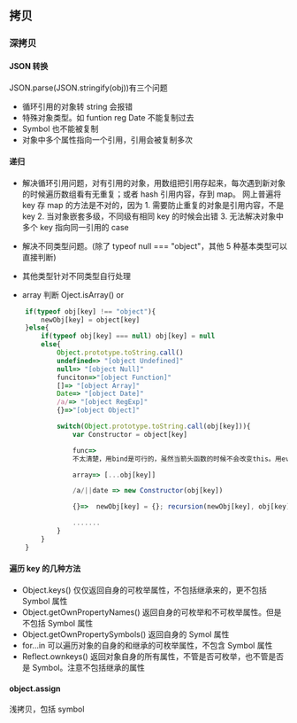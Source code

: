 ## 拷贝

### 深拷贝

#### JSON 转换

JSON.parse(JSON.stringify(obj))有三个问题

- 循环引用的对象转 string 会报错
- 特殊对象类型。如 funtion reg Date 不能复制过去
- Symbol 也不能被复制
- 对象中多个属性指向一个引用，引用会被复制多次

#### 递归

- 解决循环引用问题，对有引用的对象，用数组把引用存起来，每次遇到新对象的时候遍历数组看有无重复；或者 hash 引用内容，存到 map。 网上普遍将 key 存 map 的方法是不对的，因为 1. 需要防止重复的对象是引用内容，不是 key 2. 当对象嵌套多级，不同级有相同 key 的时候会出错 3. 无法解决对象中多个 key 指向同一引用的 case
- 解决不同类型问题。(除了 typeof null === "object"，其他 5 种基本类型可以直接判断)
- 其他类型针对不同类型自行处理

- array 判断 Oject.isArray() or

```javascript
    if(typeof obj[key] !== "object"){
        newObj[key] = object[key]
    }else{
        if(typeof obj[key] === null) obj[key] = null
        else{
            Object.prototype.toString.call()
            undefined=> "[object Undefined]"
            null=> "[object Null]"
            funciton=>"[object Function]"
            []=> "[object Array]"
            Date=> "[object Date]"
            /a/=> "[object RegExp]"
            {}=>"[object Object]"

            switch(Object.prototype.toString.call(obj[key])){
                var Constructor = object[key]

                func=>
                不太清楚，用bind是可行的，虽然当箭头函数的时候不会改变this。用eval箭头函数不行，正派实现应该是好像用buffer

                array=> [...obj[key]]

                /a/||date => new Constructor(obj[key])

                {}=>  newObj[key] = {}; recursion(newObj[key], obj[key])

                .......
            }
        }
    }
```

#### 遍历 key 的几种方法

- Object.keys() 仅仅返回自身的可枚举属性，不包括继承来的，更不包括 Symbol 属性
- Object.getOwnPropertyNames() 返回自身的可枚举和不可枚举属性。但是不包括 Symbol 属性
- Object.getOwnPropertySymbols() 返回自身的 Symol 属性
- for...in 可以遍历对象的自身的和继承的可枚举属性，不包含 Symbol 属性
- Reflect.ownkeys() 返回对象自身的所有属性，不管是否可枚举，也不管是否是 Symbol。注意不包括继承的属性

#### object.assign

浅拷贝，包括 symbol
